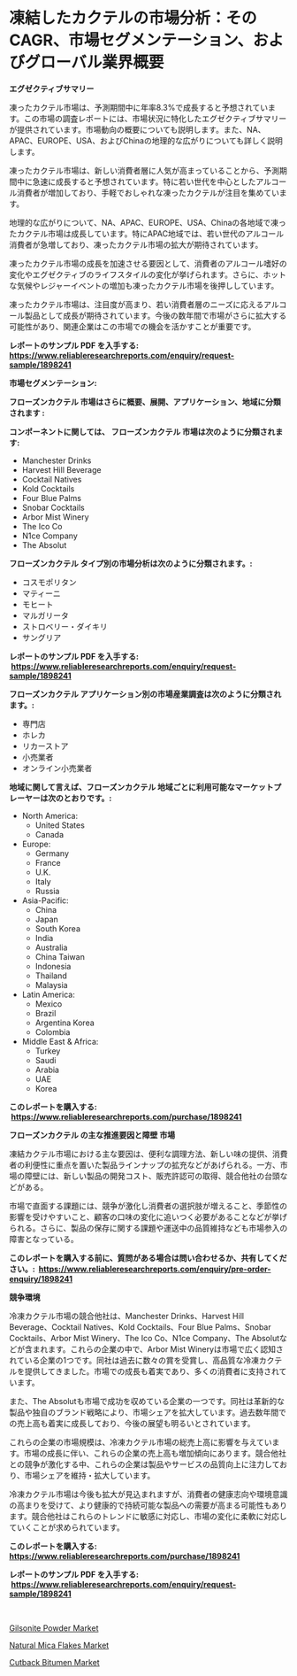 <p><h1>凍結したカクテルの市場分析：そのCAGR、市場セグメンテーション、およびグローバル業界概要</h1></p><p><strong>エグゼクティブサマリー</strong></p>
<p><p>凍ったカクテル市場は、予測期間中に年率8.3%で成長すると予想されています。この市場の調査レポートには、市場状況に特化したエグゼクティブサマリーが提供されています。市場動向の概要についても説明します。また、NA、APAC、EUROPE、USA、およびChinaの地理的な広がりについても詳しく説明します。</p><p>凍ったカクテル市場は、新しい消費者層に人気が高まっていることから、予測期間中に急速に成長すると予想されています。特に若い世代を中心としたアルコール消費者が増加しており、手軽でおしゃれな凍ったカクテルが注目を集めています。</p><p>地理的な広がりについて、NA、APAC、EUROPE、USA、Chinaの各地域で凍ったカクテル市場は成長しています。特にAPAC地域では、若い世代のアルコール消費者が急増しており、凍ったカクテル市場の拡大が期待されています。</p><p>凍ったカクテル市場の成長を加速させる要因として、消費者のアルコール嗜好の変化やエグゼクティブのライフスタイルの変化が挙げられます。さらに、ホットな気候やレジャーイベントの増加も凍ったカクテル市場を後押ししています。</p><p>凍ったカクテル市場は、注目度が高まり、若い消費者層のニーズに応えるアルコール製品として成長が期待されています。今後の数年間で市場がさらに拡大する可能性があり、関連企業はこの市場での機会を活かすことが重要です。</p></p>
<p><strong>レポートのサンプル PDF を入手する: <a href="https://www.reliableresearchreports.com/enquiry/request-sample/1898241">https://www.reliableresearchreports.com/enquiry/request-sample/1898241</a></strong></p>
<p><strong>市場セグメンテーション:</strong></p>
<p><strong> フローズンカクテル 市場はさらに概要、展開、アプリケーション、地域に分類されます :</strong></p>
<p><strong>コンポーネントに関しては、 フローズンカクテル 市場は次のように分類されます: &nbsp;</strong></p>
<p><ul><li>Manchester Drinks</li><li>Harvest Hill Beverage</li><li>Cocktail Natives</li><li>Kold Cocktails</li><li>Four Blue Palms</li><li>Snobar Cocktails</li><li>Arbor Mist Winery</li><li>The Ico Co</li><li>N1ce Company</li><li>The Absolut</li></ul></p>
<p><strong> フローズンカクテル タイプ別の市場分析は次のように分類されます。:</strong></p>
<p><ul><li>コスモポリタン</li><li>マティーニ</li><li>モヒート</li><li>マルガリータ</li><li>ストロベリー・ダイキリ</li><li>サングリア</li></ul></p>
<p><strong>レポートのサンプル PDF を入手する: &nbsp;<a href="https://www.reliableresearchreports.com/enquiry/request-sample/1898241">https://www.reliableresearchreports.com/enquiry/request-sample/1898241</a></strong></p>
<p><strong> フローズンカクテル アプリケーション別の市場産業調査は次のように分類されます。:</strong></p>
<p><ul><li>専門店</li><li>ホレカ</li><li>リカーストア</li><li>小売業者</li><li>オンライン小売業者</li></ul></p>
<p><strong>地域に関して言えば、フローズンカクテル 地域ごとに利用可能なマーケットプレーヤーは次のとおりです。:</strong></p>
<p><ul>
    <li>
        North America:
        <ul>
            <li>United States</li>
            <li>Canada</li>
        </ul>
    </li>
    <li>
        Europe:
        <ul>
            <li>Germany</li>
            <li>France</li>
            <li>U.K.</li>
            <li>Italy</li>
            <li>Russia</li>
        </ul>
    </li>
    <li>
        Asia-Pacific:
        <ul>
            <li>China</li>
            <li>Japan</li>
            <li>South Korea</li>
            <li>India</li>
            <li>Australia</li>
            <li>China Taiwan</li>
            <li>Indonesia</li>
            <li>Thailand</li>
            <li>Malaysia</li>
        </ul>
    </li>
    <li>
        Latin America:
        <ul>
            <li>Mexico</li>
            <li>Brazil</li>
            <li>Argentina Korea</li>
            <li>Colombia</li>
        </ul>
    </li>
    <li>
        Middle East & Africa:
        <ul>
            <li>Turkey</li>
            <li>Saudi</li>
            <li>Arabia</li>
            <li>UAE</li>
            <li>Korea</li>
        </ul>
    </li>
    </ul></p>
<p><strong>このレポートを購入する: &nbsp;<a href="https://www.reliableresearchreports.com/purchase/1898241">https://www.reliableresearchreports.com/purchase/1898241</a></strong></p>
<p><strong>フローズンカクテル の主な推進要因と障壁 市場</strong></p>
<p><p>凍結カクテル市場における主な要因は、便利な調理方法、新しい味の提供、消費者の利便性に重点を置いた製品ラインナップの拡充などがあげられる。一方、市場の障壁には、新しい製品の開発コスト、販売許認可の取得、競合他社の台頭などがある。</p><p>市場で直面する課題には、競争が激化し消費者の選択肢が増えること、季節性の影響を受けやすいこと、顧客の口味の変化に追いつく必要があることなどが挙げられる。さらに、製品の保存に関する課題や運送中の品質維持なども市場参入の障害となっている。</p></p>
<p><strong>このレポートを購入する前に、質問がある場合は問い合わせるか、共有してください。:&nbsp; <a href="https://www.reliableresearchreports.com/enquiry/pre-order-enquiry/1898241">https://www.reliableresearchreports.com/enquiry/pre-order-enquiry/1898241</a></strong></p>
<p><strong>競争環境</strong></p>
<p><p>冷凍カクテル市場の競合他社は、Manchester Drinks、Harvest Hill Beverage、Cocktail Natives、Kold Cocktails、Four Blue Palms、Snobar Cocktails、Arbor Mist Winery、The Ico Co、N1ce Company、The Absolutなどが含まれます。これらの企業の中で、Arbor Mist Wineryは市場で広く認知されている企業の1つです。同社は過去に数々の賞を受賞し、高品質な冷凍カクテルを提供してきました。市場での成長も着実であり、多くの消費者に支持されています。</p><p>また、The Absolutも市場で成功を収めている企業の一つです。同社は革新的な製品や独自のブランド戦略により、市場シェアを拡大しています。過去数年間での売上高も着実に成長しており、今後の展望も明るいとされています。</p><p>これらの企業の市場規模は、冷凍カクテル市場の総売上高に影響を与えています。市場の成長に伴い、これらの企業の売上高も増加傾向にあります。競合他社との競争が激化する中、これらの企業は製品やサービスの品質向上に注力しており、市場シェアを維持・拡大しています。</p><p>冷凍カクテル市場は今後も拡大が見込まれますが、消費者の健康志向や環境意識の高まりを受けて、より健康的で持続可能な製品への需要が高まる可能性もあります。競合他社はこれらのトレンドに敏感に対応し、市場の変化に柔軟に対応していくことが求められています。</p></p>
<p><strong>このレポートを購入する: &nbsp; <a href="https://www.reliableresearchreports.com/purchase/1898241">https://www.reliableresearchreports.com/purchase/1898241</a></strong></p>
<p><strong>レポートのサンプル PDF を入手する: &nbsp;<a href="https://www.reliableresearchreports.com/enquiry/request-sample/1898241">https://www.reliableresearchreports.com/enquiry/request-sample/1898241</a></strong><strong></strong></p>
<p>&nbsp;</p>
<p><p><a href="https://github.com/arionmp/Market-Research-Report-List-2/blob/main/gilsonite-powder-market.md">Gilsonite Powder Market</a></p><p><a href="https://github.com/pgtimber/Market-Research-Report-List-1/blob/main/natural-mica-flakes-market.md">Natural Mica Flakes Market</a></p><p><a href="https://github.com/markusgodoy/Market-Research-Report-List-2/blob/main/cutback-bitumen-market.md">Cutback Bitumen Market</a></p></p>